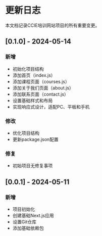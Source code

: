 # 更新日志

本文档记录CCIE培训网站项目的所有重要变更。

## [0.1.0] - 2024-05-14

### 新增
- 初始化项目结构
- 添加首页（index.js）
- 添加课程页面（courses.js）
- 添加关于我们页面（about.js）
- 添加联系页面（contact.js）
- 设置基础样式和布局
- 实现响应式设计，适配PC、平板和手机

### 修改
- 优化项目结构
- 更新package.json配置

### 修复
- 初始项目无修复事项

## [0.0.1] - 2024-05-11

### 新增
- 项目初始化
- 创建基础Next.js应用
- 设置Git仓库
- 添加基础依赖包 